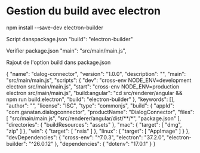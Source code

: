 
# Gestion du build avec electron

  npm install --save-dev electron-builder

  Script danspackage.json
    "build": "electron-builder"
  
  Verifier package.json
    "main": "src/main/main.js",


  Rajout de l'option build dans package.json

  {
    "name": "dalog-connector",
    "version": "1.0.0",
    "description": "",
    "main": "src/main/main.js",
    "scripts": {
      "dev": "cross-env NODE_ENV=development electron src/main/main.js",
      "start": "cross-env NODE_ENV=production electron src/main/main.js",
      "build:angular": "cd src/renderer/angular && npm run build:electron",
      "build": "electron-builder"
    },
    "keywords": [],
    "author": "",
    "license": "ISC",
    "type": "commonjs",
    "build": {
      "appId": "com.ganatan.dialogconnector",
      "productName": "DialogConnector",
      "files": [
        "src/main/main.js",
        "src/renderer/angular/dist/**/*",
        "package.json"
      ],
      "directories": {
        "buildResources": "assets"
      },
      "mac": {
        "target": [
          "dmg",
          "zip"
        ]
      },
      "win": {
        "target": [
          "nsis"
        ]
      },
      "linux": {
        "target": [
          "AppImage"
        ]
      }
    },
    "devDependencies": {
      "cross-env": "^7.0.3",
      "electron": "37.2.0",
      "electron-builder": "^26.0.12"
    },
    "dependencies": {
      "dotenv": "17.0.1"
    }
  }